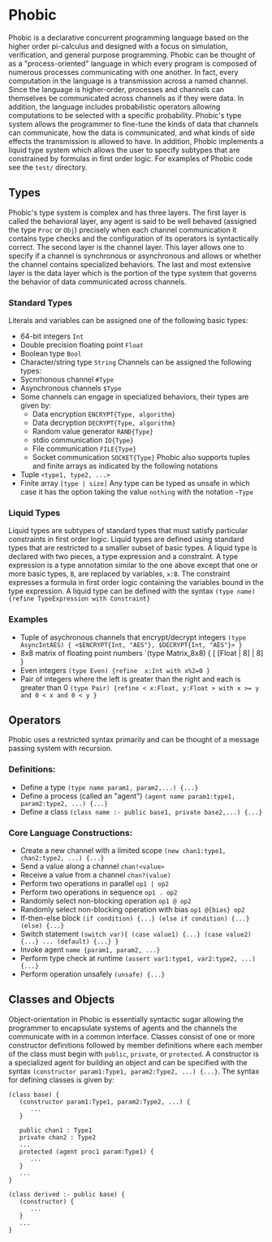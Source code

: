 # Phobic
Phobic is a declarative concurrent programming language based on the higher order pi-calculus and designed with a focus on simulation, verification, and general purpose programming. Phobic can be thought of as a "process-oriented" language in which every program is composed of numerous processes communicating with one another. In fact, every computation in the language is a transmission across a named channel. Since the language is higher-order, processes and channels can themselves be communicated across channels as if they were data. In addition, the language includes probabilistic operators allowing computations to be selected with a specific probability. Phobic's type system allows the programmer to fine-tune the kinds of data that channels can communicate, how the data is communicated, and what kinds of side effects the transmission is allowed to have. In addition, Phobic implements a liquid type system which allows the user to specify subtypes that are constrained by formulas in first order logic. For examples of Phobic code see the `test/` directory. 

## Types
Phobic's type system is complex and has three layers. The first layer is called the behavioral layer, any agent is said to be well behaved (assigned the type `Proc` or `Obj`) precisely when each channel communication it contains type checks and the configuration of its operators is syntactically correct. The second layer is the channel layer. This layer allows one to specify if a channel is synchronous or asynchronous and allows or whether the channel contains specialized behaviors. The last and most extensive layer is the data layer which is the portion of the type system that governs the behavior of data communicated across channels.

### Standard Types
Literals and variables can be assigned one of the following basic types:
- 64-bit integers `Int`
- Double precision floating point `Float`
- Boolean type `Bool`
- Character/string type `String`
Channels can be assigned the following types:
- Sycnrhonous channel `#Type`
- Asynchronous channels `$Type`
- Some channels can engage in specialized behaviors, their types are given by:
   - Data encryption `ENCRYPT{Type, algorithm}`
   - Data decryption `DECRYPT{Type, algorithm}`
   - Random value generator `RAND{Type}`
   - stdio communication `IO{Type}`
   - File communication `FILE{Type}`
   - Socket communication `SOCKET{Type}` 
Phobic also supports tuples and finite arrays as indicated by the following notations
- Tuple `<type1, type2, ...>`
- Finite array `[type | size]`
Any type can be typed as unsafe in which case it has the option taking the value `nothing` with the notation `~Type`

### Liquid Types 
Liquid types are subtypes of standard types that must satisfy particular constraints in first order logic. Liquid types are defined using standard types that are restricted to a smaller subset of basic types. A liquid type is declared with two pieces, a type expression and a constraint. A type expression is a type annotation similar to the one above except that one or more basic types, `B`, are replaced by variables, `x:B`. The constraint expresses a formula in first order logic containing the variables bound in the type expression. A liquid type can be defined with the syntax `(type name) {refine TypeExpression with Constraint}`

### Examples
- Tuple of asychronous channels that encrypt/decrypt integers `(type AsyncIntAES) { <$ENCRYPT{Int, "AES"}, $DECRYPT{Int, "AES"}> }`
- 8x8 matrix of floating point numbers `(type Matrix_8x8) { [ [Float | 8] | 8] }
- Even integers `(type Even) {refine  x:Int with x%2=0 }`
- Pair of integers where the left is greater than the right and each is greater than 0 `(type Pair) {refine < x:Float, y:Float > with x >= y and 0 < x and 0 < y }`

## Operators
Phobic uses a restricted syntax primarily and can be thought of a message passing system with recursion.
### Definitions:
- Define a type `(type name param1, param2,...) {...}`
- Define a process (called an "agent") `(agent name param1:type1, param2:type2, ...) {...}`
- Define a class `(class name :- public base1, private base2,...) {...}`
### Core Language Constructions:
- Create a new channel with a limited scope `(new chan1:type1, chan2:type2, ...) {...}`
- Send a value along a channel `chan!<value>`
- Receive a value from a channel `chan?(value)`
- Perform two operations in parallel `op1 | op2`
- Perform two operations in sequence `op1 . op2`
- Randomly select non-blocking operation `op1 @ op2`
- Randomly select non-blocking operation with bias `op1 @{bias} op2`
- If-then-else block `(if condition) {...} (else if condition) {...} (else) {...}`
- Switch statement `(switch var){ (case value1) {...} (case value2) {...} ... (default) {...} }`
- Invoke agent `name {param1, param2, ...}`
- Perform type check at runtime `(assert var1:type1, var2:type2, ...) {...}`
- Perform operation unsafely `(unsafe) {...}`


## Classes and Objects
Object-orientation in Phobic is essentially syntactic sugar allowing the programmer to encapsulate systems of agents and the channels the communicate with in a common interface. Classes consist of one or more constructor definitions followed by member definitions where each member of the class must begin with `public`, `private`, or `protected`. A constructor is a specialized agent for building an object and can be specified with the syntax `(constructor param1:Type1, param2:Type2, ...) {...}`. The syntax for defining classes is given by:
```
(class base) {
   (constructor param1:Type1, param2:Type2, ...) {
      ...
   }

   public chan1 : Type1
   private chan2 : Type2
   ...
   protected (agent proc1 param:Type1) {
      ...
   }
   ...
}

(class derived :- public base) {
   (constructor) {
      ...
   }
   ...
}
```

